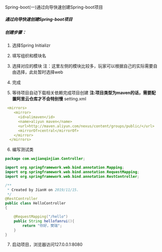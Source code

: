 Spring-boot(一)通过向导快速创建Spring-boot项目


#####  通过向导快速创建Spring-boot项目
##### 创建步骤：
1. 选择Spring Initializr

2. 填写组织和模块名
3. 选择对应的模块
   注：这里左侧的模块比较多，玩家可以根据自己的实际需要自由选择，此处暂时选择web
4. 完成
5. 等待项目自动下载相关依赖完成项目创建
**注:项目类型为maven的话，需要配置阿里云仓库才不会特别慢**
   setting.xml
```yaml
 <mirrors>
    <mirror>
      <id>alimaven</id>
      <name>aliyun maven</name>
      <url>http://maven.aliyun.com/nexus/content/groups/public/</url>
      <mirrorOf>central</mirrorOf>        
    </mirror>
  </mirrors>
```

6. 编写测试类

```java
package com.wujianqinjian.Controller;

import org.springframework.web.bind.annotation.Mapping;
import org.springframework.web.bind.annotation.RequestMapping;
import org.springframework.web.bind.annotation.RestController;

/**
 * Created by JianH on 2019/11/15.
 */
@RestController
public class HelloController
{

    @RequestMapping("/hello")
    public String hellofanrui(){
        return "你好，樊瑞";
    }
}

```



7. 启动项目，浏览器访问127.0.0.1:8080
